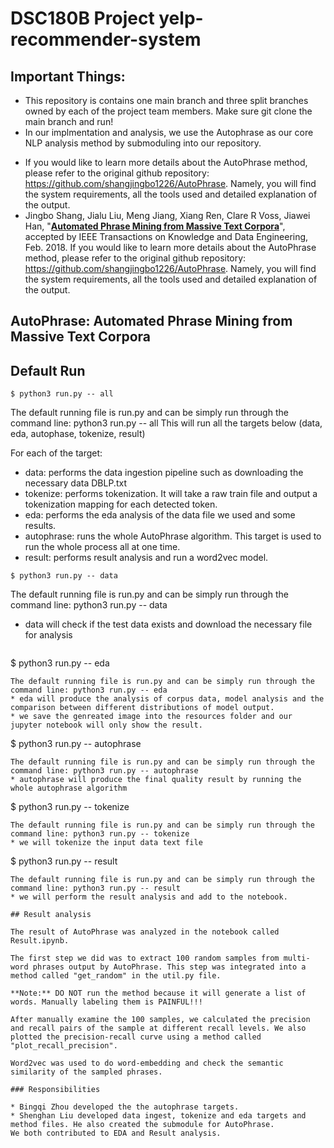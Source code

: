 # DSC180B Project yelp-recommender-system

## Important Things:
* This repository is contains one main branch and three split branches owned by each of the project team members. Make sure git clone the main branch and run!
* In our implmentation and analysis, we use the Autophrase as our core NLP analysis method by submoduling into our repository.
- If you would like to learn more details about the AutoPhrase method, please refer to the original github repository: https://github.com/shangjingbo1226/AutoPhrase. Namely, you will find the system requirements, all the tools used and detailed explanation of the output.
- Jingbo Shang, Jialu Liu, Meng Jiang, Xiang Ren, Clare R Voss, Jiawei Han, "**[Automated Phrase Mining from Massive Text Corpora](https://arxiv.org/abs/1702.04457)**", accepted by IEEE Transactions on Knowledge and Data Engineering, Feb. 2018.
If you would like to learn more details about the AutoPhrase method, please refer to the original github repository: https://github.com/shangjingbo1226/AutoPhrase. Namely, you will find the system requirements, all the tools used and detailed explanation of the output.


## AutoPhrase: Automated Phrase Mining from Massive Text Corpora

## Default Run

```
$ python3 run.py -- all
```
The default running file is run.py and can be simply run through the command line: python3 run.py -- all
This will run all the targets below (data, eda, autophase, tokenize, result)

For each of the target:
* data: performs the data ingestion pipeline such as downloading the necessary data DBLP.txt
* tokenize: performs tokenization. It will take a raw train file and output a tokenization mapping for each detected token.
* eda: performs the eda analysis of the data file we used and some results.
* autophrase: runs the whole AutoPhrase algorithm. This target is used to run the whole process all at one time.
* result: performs result analysis and run a word2vec model.

```
$ python3 run.py -- data
```
The default running file is run.py and can be simply run through the command line: python3 run.py -- data
* data will check if the test data exists and download the necessary file for analysis

```

```
$ python3 run.py -- eda
```
The default running file is run.py and can be simply run through the command line: python3 run.py -- eda
* eda will produce the analysis of corpus data, model analysis and the comparison between different distributions of model output.
* we save the genreated image into the resources folder and our jupyter notebook will only show the result.

```
$ python3 run.py -- autophrase
```
The default running file is run.py and can be simply run through the command line: python3 run.py -- autophrase
* autophrase will produce the final quality result by running the whole autophrase algorithm

```
$ python3 run.py -- tokenize
```
The default running file is run.py and can be simply run through the command line: python3 run.py -- tokenize
* we will tokenize the input data text file

```
$ python3 run.py -- result
```
The default running file is run.py and can be simply run through the command line: python3 run.py -- result
* we will perform the result analysis and add to the notebook. 

## Result analysis

The result of AutoPhrase was analyzed in the notebook called Result.ipynb.

The first step we did was to extract 100 random samples from multi-word phrases output by AutoPhrase. This step was integrated into a method called "get_random" in the util.py file.

**Note:** DO NOT run the method because it will generate a list of words. Manually labeling them is PAINFUL!!!

After manually examine the 100 samples, we calculated the precision and recall pairs of the sample at different recall levels. We also plotted the precision-recall curve using a method called "plot_recall_precision".

Word2vec was used to do word-embedding and check the semantic similarity of the sampled phrases.

### Responsibilities

* Bingqi Zhou developed the the autophrase targets.
* Shenghan Liu developed data ingest, tokenize and eda targets and method files. He also created the submodule for AutoPhrase.
We both contributed to EDA and Result analysis.
